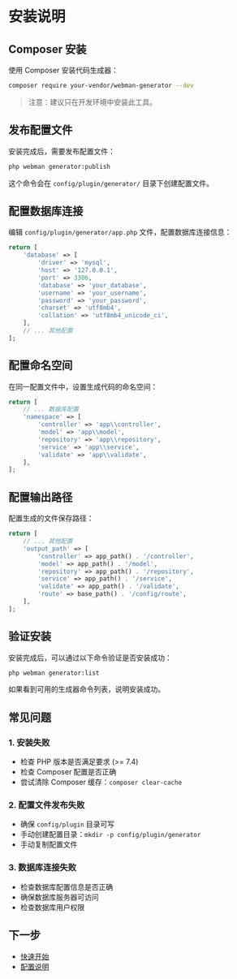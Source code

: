 # 安装说明

## Composer 安装

使用 Composer 安装代码生成器：

```bash
composer require your-vendor/webman-generator --dev
```

> 注意：建议只在开发环境中安装此工具。

## 发布配置文件

安装完成后，需要发布配置文件：

```bash
php webman generator:publish
```

这个命令会在 `config/plugin/generator/` 目录下创建配置文件。

## 配置数据库连接

编辑 `config/plugin/generator/app.php` 文件，配置数据库连接信息：

```php
return [
    'database' => [
        'driver' => 'mysql',
        'host' => '127.0.0.1',
        'port' => 3306,
        'database' => 'your_database',
        'username' => 'your_username',
        'password' => 'your_password',
        'charset' => 'utf8mb4',
        'collation' => 'utf8mb4_unicode_ci',
    ],
    // ... 其他配置
];
```

## 配置命名空间

在同一配置文件中，设置生成代码的命名空间：

```php
return [
    // ... 数据库配置
    'namespace' => [
        'controller' => 'app\\controller',
        'model' => 'app\\model',
        'repository' => 'app\\repository',
        'service' => 'app\\service',
        'validate' => 'app\\validate',
    ],
];
```

## 配置输出路径

配置生成的文件保存路径：

```php
return [
    // ... 其他配置
    'output_path' => [
        'controller' => app_path() . '/controller',
        'model' => app_path() . '/model',
        'repository' => app_path() . '/repository',
        'service' => app_path() . '/service',
        'validate' => app_path() . '/validate',
        'route' => base_path() . '/config/route',
    ],
];
```

## 验证安装

安装完成后，可以通过以下命令验证是否安装成功：

```bash
php webman generator:list
```

如果看到可用的生成器命令列表，说明安装成功。

## 常见问题

### 1. 安装失败

- 检查 PHP 版本是否满足要求 (>= 7.4)
- 检查 Composer 配置是否正确
- 尝试清除 Composer 缓存：`composer clear-cache`

### 2. 配置文件发布失败

- 确保 `config/plugin` 目录可写
- 手动创建配置目录：`mkdir -p config/plugin/generator`
- 手动复制配置文件

### 3. 数据库连接失败

- 检查数据库配置信息是否正确
- 确保数据库服务器可访问
- 检查数据库用户权限

## 下一步

- [快速开始](quickstart.md)
- [配置说明](configuration.md) 